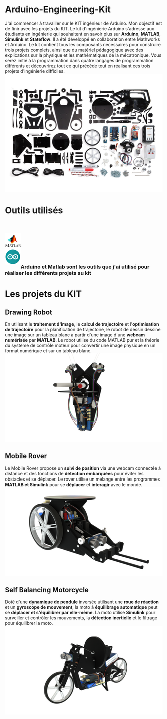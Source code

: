 # Arduino-Engineering-Kit
J'ai commencer à travailler sur le KIT ingénieur de Arduino. Mon objectif est de finir avec les projets du KIT.
Le kit d'ingénierie Arduino s'adresse aux étudiants en ingénierie qui souhaitent en savoir plus sur **Arduino**, **MATLAB**, **Simulink** et **Stateflow**. Il a été développé en collaboration entre Mathworks et Arduino. Le kit contient tous les composants nécessaires pour construire trois projets complets, ainsi que du matériel pédagogique avec des explications sur la physique et les mathématiques de la mécatronique. Vous serez initié à la programmation dans quatre langages de programmation différents et découvrirez tout ce qui précède tout en réalisant ces trois projets d'ingénierie difficiles.
![Kit](Assets/kit.jpg)

# Outils utilisés
<code> <img align="left" width="50px" src="https://raw.githubusercontent.com/github/explore/80688e429a7d4ef2fca1e82350fe8e3517d3494d/topics/matlab/matlab.png"/> </code>
<code> <img align="left" width="50px" src="https://raw.githubusercontent.com/github/explore/80688e429a7d4ef2fca1e82350fe8e3517d3494d/topics/arduino/arduino.png"/> </code>
-----------------
### Arduino et Matlab sont les outils que j'ai utilisé pour réaliser les différents projets su kit

# Les projets du KIT
## Drawing Robot
En utilisant le **traitement d'image**, le **calcul de trajectoire** et l'**optimisation de trajectoire** pour la planification de trajectoire, le robot de dessin dessine une image sur un tableau blanc à partir d'une image d'une **webcam numérisée** par **MATLAB**. Le robot utilise du code MATLAB pur et la théorie du système de contrôle moteur pour convertir une image physique en un format numérique et sur un tableau blanc.
![Drawing](Assets/drawing_robot.png)

## Mobile Rover
Le Mobile Rover propose un **suivi de position** via une webcam connectée à distance et des fonctions de **détection embarquées** pour éviter les obstacles et se déplacer. Le rover utilise un mélange entre les programmes **MATLAB et Simulink** pour se **déplacer** et **interagir** avec le monde.
![Charet](Assets/charret_robot.png)

## Self Balancing Motorcycle
Doté d'une **dynamique de pendule** inversée utilisant une **roue de réaction** et un **gyroscope de mouvement**, la moto à **équilibrage automatique** peut se **déplacer et s'équilibrer par elle-même**. La moto utilise **Simulink** pour surveiller et contrôler les mouvements, la **détection inertielle** et le filtrage pour équilibrer la moto.
![Motorcycle](Assets/self_balancing_moto.png)
